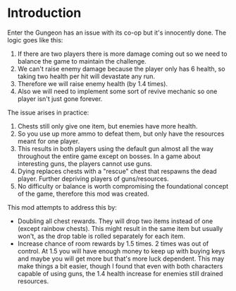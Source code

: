 # Introduction

Enter the Gungeon has an issue with its co-op but it's innocently done. The logic goes like this:

1. If there are two players there is more damage coming out so we need to balance the game to maintain the challenge.
2. We can't raise enemy damage because the player only has 6 health, so taking two health per hit will devastate any run.
3. Therefore we will raise enemy health (by 1.4 times).
4. Also we will need to implement some sort of revive mechanic so one player isn't just gone forever.

The issue arises in practice: 
1. Chests still only give one item, but enemies have more health.
2. So you use up more ammo to defeat them, but only have the resources meant for one player.
3. This results in both players using the default gun almost all the way throughout the entire game except on bosses. In a game about interesting guns, the players cannot use guns.
4. Dying replaces chests with a "rescue" chest that respawns the dead player. Further depriving players of guns/resources.
5. No difficulty or balance is worth compromising the foundational concept of the game, therefore this mod was created.

This mod attempts to address this by:
- Doubling all chest rewards. They will drop two items instead of one (except rainbow chests). This might result in the same item but usually won't, as the drop table is rolled separately for each item.
- Increase chance of room rewards by 1.5 times. 2 times was out of control. At 1.5 you will have enough money to keep up with buying keys and maybe you will get more but that's more luck dependent. This may make things a bit easier, though I found that even with both characters capable of using guns, the 1.4 health increase for enemies still drained resources.
